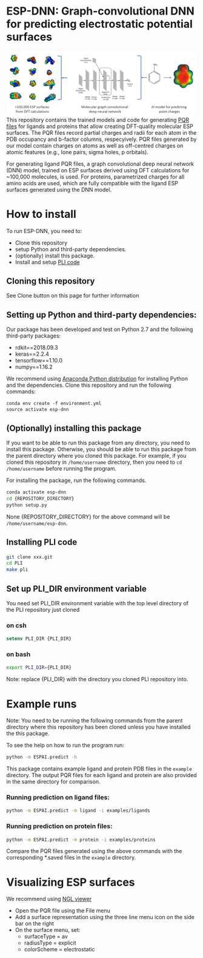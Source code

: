 # ESP-DNN: Graph-convolutional DNN for predicting electrostatic potential surfaces
![TOC](aux/toc.png)
This repository contains the trained models and code for generating [PQR files](https://apbs-pdb2pqr.readthedocs.io/en/latest/formats/pqr.html)
for ligands and proteins that allow creating DFT-quality molecular ESP surfaces.
The PQR files record partial charges and radii for each atom in the PDB
occupancy and b-factor columns, respecyively. PQR files generated by our model
contain charges on atoms as well as off-centred charges on atomic features
(e.g., lone pairs, sigma holes, p orbitals).

For generating ligand PQR files, a graph convolutional deep neural network (DNN)
model, trained on ESP surfaces derived using DFT calculations for ~100,000
molecules, is used. For proteins, parametrized charges for all amino acids are
used, which are fully compatible with the ligand ESP surfaces generated using
the DNN model.


# How to install
To run ESP-DNN, you need to:
* Clone this repository
* setup Python and third-party dependencies.
* (optionally) install this package.
* Install and setup [PLI code](https://bitbucket.org/AstexUK/pli/src/pli-snapshot/)

## Cloning this repository
See Clone button on this page for further information

## Setting up Python and third-party dependencies:
Our package has been developed and test on Python 2.7 and the following
third-party packages:
* rdkit==2018.09.3
* keras==2.2.4
* tensorflow==1.10.0
* numpy==1.16.2

We recommend using [Anaconda Python distribution](https://www.anaconda.com/distribution/)
for installing Python and the dependencies. Clone this repository and run the
following commands:

```
conda env create -f environment.yml
source activate esp-dnn
```

## (Optionally) installing this package
If you want to be able to run this package from any directory, you need to
install this package. Otherwise, you should be able to run this package from the
parent directory where you cloned this package. For example, if you cloned this
repository in ```/home/username``` directory, then you need to
```cd /home/username``` before running the program.

For installing the package, run the following commands.
```bash
conda activate esp-dnn
cd {REPOSITORY_DIRECTORY}
python setup.py
```
None {REPOSITORY_DIRECTORY} for the above command will be ```/home/username/esp-dnn```.

## Installing PLI code
```bash
git clone xxx.git
cd PLI
make pli
```

## Set up PLI_DIR environment variable
You need set PLI_DIR environment variable with the top level directory of
the PLI repository just cloned 
### on csh
```csh
setenv PLI_DIR {PLI_DIR}
```
### on bash
```bash
export PLI_DIR={PLI_DIR}
```
Note: replace {PLI_DIR} with the directory you cloned PLI repository into.


# Example runs
Note: You need to be running the following commands from the parent directory
where this repository has been cloned unless you have installed the this
package.

To see the help on how to run the program run:
```bash
python -m ESPAI.predict -h
```

This package contains example ligand and protein PDB files in the ```example```
directory. The output PQR files for each ligand and protein are also provided
in the same directory for comparison.

### Running prediction on ligand files:
```bash
python -m ESPAI.predict -m ligand -i examples/ligands
```

### Running prediction on protein files:
```bash
python -m ESPAI.predict -m protein -i examples/proteins
```

Compare the PQR files generated using the above commands with the corresponding
*.saved files in the ```example``` directory.

# Visualizing ESP surfaces
We recommend using [NGL viewer](http://nglviewer.org/ngl/)
* Open the PQR file using the File menu
* Add a surface representation using the three line menu icon on the side bar
  on the right
* On the surface menu, set:
    * surfaceType = av
    * radiusType = explicit
    * colorScheme = electrostatic
